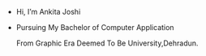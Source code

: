 - Hi, I’m Ankita Joshi

- Pursuing My Bachelor of Computer Application

  From Graphic Era Deemed To Be University,Dehradun.

  
